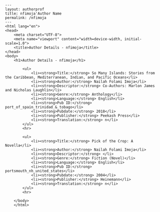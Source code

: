 
    ---
    layout: authorprof
    title: nfimoja'Author Name 
    permalink: /nfimoja
    ---
    <html lang="en">
    <head>
        <meta charset="UTF-8">
        <meta name="viewport" content="width=device-width, initial-scale=1.0">
        <title>Author Details - nfimoja</title>
    </head>
    <body>
        <h1>Author Details - nfimoja</h1>
        
            <ul>
                <li><strong>Title:</strong> So Many Islands: Stories from the Caribbean, Mediterranean, Indian, and Pacific Oceans</li>
                <li><strong>Author:</strong> Nailah Folami Imoja</li>
                <li><strong>Descriptor:</strong> Co-Authors: Marlon James and Nicholas Laughlin</li>
                <li><strong>Genre:</strong> Anthology</li>
                <li><strong>Language:</strong> English</li>
                <li><strong>Pub ID:</strong> port_of_spain_trinidad_&_tobago</li>
                <li><strong>Pubdate:</strong> 2018</li>
                <li><strong>Publisher:</strong> Peekash Press</li>
                <li><strong>Translation:</strong> n</li>
            </ul>
            <hr>
            
            <ul>
                <li><strong>Title:</strong> Pick of the Crop: A Novella</li>
                <li><strong>Author:</strong> Nailah Folami Imoja</li>
                <li><strong>Descriptor:</strong> </li>
                <li><strong>Genre:</strong> Fiction (Novel)</li>
                <li><strong>Language:</strong> English</li>
                <li><strong>Pub ID:</strong> portsmouth_nh_united_states</li>
                <li><strong>Pubdate:</strong> 2004</li>
                <li><strong>Publisher:</strong> Heinemann</li>
                <li><strong>Translation:</strong> n</li>
            </ul>
            <hr>
            
        </body>
        </html>
        